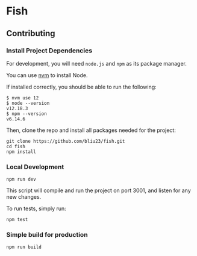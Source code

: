 # Fish

## Contributing

### Install Project Dependencies

For development, you will need `node.js` and `npm` as its package manager.

You can use [nvm](https://github.com/nvm-sh/nvm) to install Node.

If installed correctly, you should be able to run the following:

```
$ nvm use 12
$ node --version
v12.18.3
$ npm --version
v6.14.6
```

Then, clone the repo and install all packages needed for the project:

```
git clone https://github.com/bliu23/fish.git
cd fish
npm install
```

### Local Development

```
npm run dev
```

This script will compile and run the project on port 3001, and listen for any new changes.

To run tests, simply run:

```
npm test
```

### Simple build for production

```
npm run build
```
